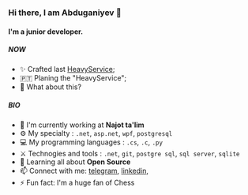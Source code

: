 ### Hi there, I am  Abduganiyev 👋

#### I'm a junior developer.

##### NOW

- ✨ Crafted last [HeavyService](https://github.com/redmindsteam/codestorm);
- 🇵🇹 Planing the "HeavyService";
- 🍑 What about this?

##### BIO

- 🏢 I'm currently working at **Najot ta'lim**
- ⚙️ My specialty : `.net`, `asp.net`, `wpf`, `postgresql`
- 💻 My programming languages : `.cs`, `.c`, `.py`
- ⚔️ Technogies and tools : `.net`, `git`, `postgre sql`, `sql server`, `sqlite`
- 🌱 Learning all about **Open Source**
- 📫 Connect with me: [telegram](https://t.me/DotnetUzDev), [linkedin](https://linkedin.com/in/Abduganiyev),
- ⚡️ Fun fact: I'm a huge fan of Chess
